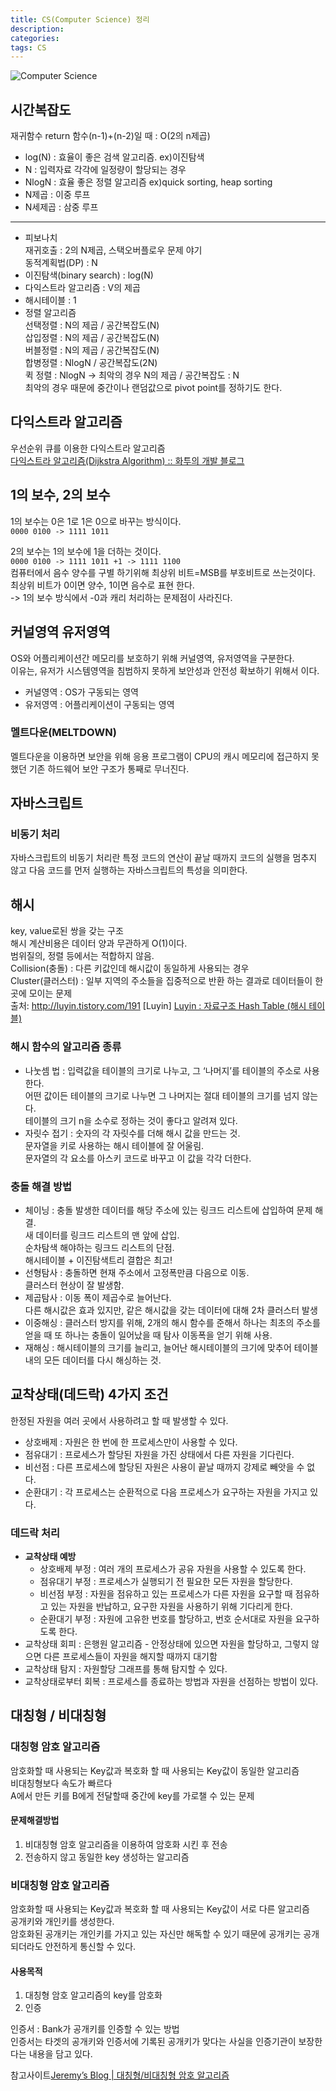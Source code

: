 ```yaml
---
title: CS(Computer Science) 정리
description: 
categories: 
tags: CS
---
```


![Computer Science](https://i.ytimg.com/vi/SzJ46YA_RaA/maxresdefault.jpg)

## 시간복잡도

재귀함수 return 함수(n-1)+(n-2)일 때 : O(2의 n제곱)

* log(N) : 효율이 좋은 검색 알고리즘. ex)이진탐색
* N : 입력자료 각각에 일정량이 할당되는 경우
* NlogN : 효율 좋은 정렬 알고리즘 ex)quick sorting, heap sorting
* N제곱 : 이중 루프
* N세제곱 : 삼중 루프

---

* 피보나치  
  재귀호출 : 2의 N제곱, 스택오버플로우 문제 야기  
  동적계획법(DP) : N  
* 이진탐색(binary search) : log(N)
* 다익스트라 알고리즘 : V의 제곱
* 해시테이블 : 1
* 정렬 알고리즘  
  선택정렬 : N의 제곱 / 공간복잡도(N)  
  삽입정렬 : N의 제곱 / 공간복잡도(N)  
  버블정렬 : N의 제곱 / 공간복잡도(N)  
  합병정렬 : NlogN / 공간복잡도(2N)  
  퀵 정렬 : NlogN -> 최악의 경우 N의 제곱 / 공간복잡도 : N  
    최악의 경우 때문에 중간이나 랜덤값으로 pivot point를 정하기도 한다.

## 다익스트라 알고리즘

우선순위 큐를 이용한 다익스트라 알고리즘  
[다익스트라 알고리즘(Dijkstra Algorithm) :: 화투의 개발 블로그](http://hsp1116.tistory.com/42)

## 1의 보수, 2의 보수

1의 보수는 0은 1로 1은 0으로 바꾸는 방식이다.  
`0000 0100 -> 1111 1011`

2의 보수는 1의 보수에 1을 더하는 것이다.  
`0000 0100 -> 1111 1011 +1 -> 1111 1100`  
컴퓨터에서 음수 양수를 구별 하기위해 최상위 비트=MSB를 부호비트로 쓰는것이다.  
최상위 비트가 0이면 양수, 1이면 음수로 표현 한다.  
-> 1의 보수 방식에서 -0과 캐리 처리하는 문제점이 사라진다.  

## 커널영역 유저영역

OS와 어플리케이션간 메모리를 보호하기 위해 커널영역, 유저영역을 구분한다.  
이유는, 유저가 시스템영역을 침범하지 못하게 보안성과 안전성 확보하기 위해서 이다.  

* 커널영역 : OS가 구동되는 영역
* 유저영역 : 어플리케이션이 구동되는 영역

### 멜트다운(MELTDOWN)

멜트다운을 이용하면 보안을 위해 응용 프로그램이 CPU의 캐시 메모리에 접근하지 못했던 기존 하드웨어 보안 구조가 통째로 무너진다.

## 자바스크립트

### 비동기 처리

자바스크립트의 비동기 처리란 특정 코드의 연산이 끝날 때까지 코드의 실행을 멈추지 않고 다음 코드를 먼저 실행하는 자바스크립트의 특성을 의미한다.

## 해시

key, value로된 쌍을 갖는 구조  
해시 계산비용은 데이터 양과 무관하게 O(1)이다.  
범위질의, 정렬 등에서는 적합하지 않음.  
Collision(충돌) : 다른 키값인데 해시값이 동일하게 사용되는 경우  
Cluster(클러스터) : 일부 지역의 주소들을 집중적으로 반환 하는 결과로 데이터들이 한 곳에 모이는 문제  
출처: http://luyin.tistory.com/191 [Luyin]
[Luyin : 자료구조 Hash Table (해시 테이블)](http://luyin.tistory.com/191)

### 해시 함수의 알고리즘 종류

* 나눗셈 법
  : 입력값을 테이블의 크기로 나누고, 그 ‘나머지’를 테이블의 주소로 사용한다.  
    어떤 값이든 테이블의 크기로 나누면 그 나머지는 절대 테이블의 크기를 넘지 않는다.  
    테이블의 크기 n을 소수로 정하는 것이 좋다고 알려져 있다.
* 자릿수 접기
  : 숫자의 각 자릿수를 더해 해시 값을 만드는 것.  
    문자열을 키로 사용하는 해시 테이블에 잘 어울림.  
    문자열의 각 요소를 아스키 코드로 바꾸고 이 값을 각각 더한다.

### 충돌 해결 방법

* 체이닝
  : 충돌 발생한 데이터를 해당 주소에 있는 링크드 리스트에 삽입하여 문제 해결.  
    새 데이터를 링크드 리스트의 맨 앞에 삽입.  
    순차탐색 해야하는 링크드 리스트의 단점.  
    해시테이블 + 이진탐색트리 결합은 최고!
* 선형탐사
  : 충돌하면 현재 주소에서 고정폭만큼 다음으로 이동.  
    클러스터 현상이 잘 발생함.
* 제곱탐사
  : 이동 폭이 제곱수로 늘어난다.  
    다른 해시값은 효과 있지만, 같은 해시값을 갖는 데이터에 대해 2차 클러스터 발생
* 이중해싱
  : 클러스터 방지를 위해, 2개의 해시 함수를 준해서 하나는 최초의 주소를 얻을 때 또 하나는 충돌이 일어났을 때 탐사 이동폭을 얻기 위해 사용.
* 재해싱
  : 해시테이블의 크기를 늘리고, 늘어난 해시테이블의 크기에 맞추어 테이블 내의 모든 데이터를 다시 해싱하는 것.

## 교착상태(데드락) 4가지 조건

한정된 자원을 여러 곳에서 사용하려고 할 때 발생할 수 있다.

* 상호배제
  : 자원은 한 번에 한 프로세스만이 사용할 수 있다.
* 점유대기
  : 프로세스가 할당된 자원을 가진 상태에서 다른 자원을 기다린다.
* 비선점
  : 다른 프로세스에 할당된 자원은 사용이 끝날 때까지 강제로 빼앗을 수 없다.
* 순환대기
  : 각 프로세스는 순환적으로 다음 프로세스가 요구하는 자원을 가지고 있다.

### 데드락 처리

* **교착상태 예방**
  * 상호배제 부정
    : 여러 개의 프로세스가 공유 자원을 사용할 수 있도록 한다.
  * 점유대기 부정
    : 프로세스가 실행되기 전 필요한 모든 자원을 할당한다.
  * 비선점 부정
    : 자원을 점유하고 있는 프로세스가 다른 자원을 요구할 때 점유하고 있는 자원을 반납하고, 요구한 자원을 사용하기 위해 기다리게 한다.
  * 순환대기 부정
    : 자원에 고유한 번호를 할당하고, 번호 순서대로 자원을 요구하도록 한다.
* 교착상태 회피
  : 은행원 알고리즘 - 안정상태에 있으면 자원을 할당하고, 그렇지 않으면 다른 프로세스들이 자원을 해지할 때까지 대기함
* 교착상태 탐지
  : 자원할당 그래프를 통해 탐지할 수 있다.
* 교착상태로부터 회복
  : 프로세스를 종료하는 방법과 자원을 선점하는 방법이 있다.

## 대칭형 / 비대칭형

### 대칭형 암호 알고리즘

암호화할 때 사용되는 Key값과 복호화 할 때 사용되는 Key값이 동일한 알고리즘  
비대칭형보다 속도가 빠르다  
A에서 만든 키를 B에게 전달할때 중간에 key를 가로챌 수 있는 문제

#### 문제해결방법

1. 비대칭형 암호 알고리즘을 이용하여 암호화 시킨 후 전송
2. 전송하지 않고 동일한 key 생성하는 알고리즘

### 비대칭형 암호 알고리즘

암호화할 때 사용되는 Key값과 복호화 할 때 사용되는 Key값이 서로 다른 알고리즘  
공개키와 개인키를 생성한다.  
암호화된 공개키는 개인키를 가지고 있는 자신만 해독할 수 있기 때문에 공개키는 공개되더라도 안전하게 통신할 수 있다.

#### 사용목적

1. 대칭형 암호 알고리즘의 key를 암호화
2. 인증

인증서 : Bank가 공개키를 인증할 수 있는 방법  
인증서는 타겟의 공개키와 인증서에 기록된 공개키가 맞다는 사실을 인증기관이 보장한다는 내용을 담고 있다.

참고사이트[Jeremy’s Blog | 대칭형/비대칭형 암호 알고리즘](https://sungjk.github.io/2016/09/30/Security.html)
